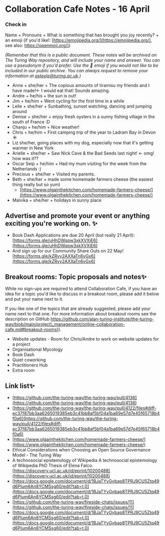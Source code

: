 # Collaboration Cafe Notes - 16 April

### Check in

Name + Pronouns + What is something that has brought you joy recently? + an emoji (if you'd like!: [https://emojipedia.org/](https://emojipedia.org/), see also: [https://openmoji.org/)](https://openmoji.org/))



*(Remember that this is a public document. These notes will be archived on The Turing Way repository, and will include your name and answer. You can use a pseudonym if you'd prefer. Use the 🤫 emoji if you would not like to be included in our public archive. You can always request to remove your information at asteele@turing.ac.uk.)*

* Anne + she/her + The copious amounts of tiramisu my friends and I have made!<- I would eat that! Sounds amazing. 
* Andre + he/his + the sun is out!
* Jim + he/him + Went cycling for the first time in a while
* Lelle + she/her + Sunbathing, sunset watching, dancing and jumping around
* Denise + she/her + enjoy fresh oysters in a sunny fishing village in the south of France :D
* Chanju + he/him + Nice weather!
* Chris + he/him + First camping trip of the year to Ladram Bay in Devon ☀️
* Liz she/her, going places with my dog, especially now that it's getting warmer in New York
* Arielle + she/her + Saw Nick Cave \& the Bad Seeds last night! <- omg! how was it??
* Oscar Seip + he/him + Had my mum visiting for the week from the Netherlands :)
* Precious + she/her + Visited my parents.
* Beth + she/her + made some homemade farmers cheese (the easiest thing really but so yum)
    * [https://www.olgainthekitchen.com/homemade-farmers-cheese/](https://www.olgainthekitchen.com/homemade-farmers-cheese/)
* Malvika + she/her + holidays in sunny place


## Advertise and promote your event or anything exciting you're working on. ✨

* Book Dash Applications are due 20 April (but really 21 April):[https://forms.gle/uHhDWqpw3xkXVXiE6](https://forms.gle/uHhDWqpw3xkXVXiE6)
* And sign up for our Community Share Outs on 22 May! [https://forms.gle/kZRvy2AXXaTn6vGx6](https://forms.gle/kZRvy2AXXaTn6vGx6)

## Breakout rooms: Topic proposals and notes✨ 

While no sign-ups are required to attend Collaboration Cafe, if you have an idea for a topic you'd like to discuss in a breakout room, please add it below and put your name next to it. 

If you like one of the topics that are already suggested, please add your name next to that one. For more information about breakout rooms see the description on GitHub [https://github.com/alan-turing-institute/the-turing-way/blob/main/project\_management/online-collaboration-cafe.md#breakout-rooms)](https://github.com/alan-turing-institute/the-turing-way/blob/main/project\_management/online-collaboration-cafe.md#breakout-rooms)).

* Website updates - Room for Chris/Andre to work on website updates for a project
* Organisational Mycology
* Book Dash
* Quiet coworking 
* Practitioners Hub
* Extra room

##  Link list✨ 

* [https://github.com/the-turing-way/the-turing-way/pull/4136](https://github.com/the-turing-way/the-turing-way/pull/4136)
* [https://github.com/the-turing-way/the-turing-way/pull/4122/files#diff-ec37f87bb3aa6265019385eb3c41bb8af5bf04a1ba69e57d7e45f65718b4f0a6](https://github.com/the-turing-way/the-turing-way/pull/4122/files#diff-ec37f87bb3aa6265019385eb3c41bb8af5bf04a1ba69e57d7e45f65718b4f0a6)
* [https://www.olgainthekitchen.com/homemade-farmers-cheese/](https://www.olgainthekitchen.com/homemade-farmers-cheese/)
* Ethical Considerations when Choosing an Open Source Governance Model - The Turing Way
* A technosocial epistemology of Wikipedia A technosocial epistemology of Wikipedia PhD Thesis of Elena Falco. [https://discovery.ucl.ac.uk/id/eprint/10200488](https://discovery.ucl.ac.uk/id/eprint/10200488)
* [https://docs.google.com/document/d/1BJaTYyGybap8TPRJ9CU5Ztq49d6Plum6An8YCMSsg60/edit?tab=t.0](https://docs.google.com/document/d/1BJaTYyGybap8TPRJ9CU5Ztq49d6Plum6An8YCMSsg60/edit?tab=t.0)
* [https://github.com/the-turing-way/fireside-chats/issues/11](https://github.com/the-turing-way/fireside-chats/issues/11)
* [https://docs.google.com/document/d/1BJaTYyGybap8TPRJ9CU5Ztq49d6Plum6An8YCMSsg60/edit?tab=t.0](https://docs.google.com/document/d/1BJaTYyGybap8TPRJ9CU5Ztq49d6Plum6An8YCMSsg60/edit?tab=t.0)

